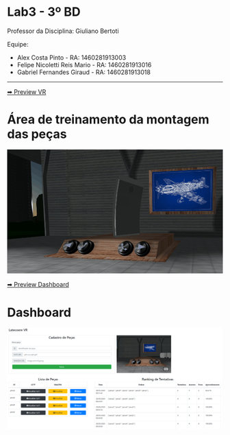 # Lab3 - 3º BD

Professor da Disciplina: Giuliano Bertoti 

Equipe:
- Alex Costa Pinto - RA: 1460281913003
- Felipe Nicoletti Reis Mario - RA: 1460281913016
- Gabriel Fernandes Giraud - RA: 1460281913018

<hr>
<a href="https://latecoerevr.glitch.me/"> ➡ Preview VR</a>

# Área de treinamento da montagem das peças
![Guia para montagem de peça](gifs/guia.gif)

<a href="https://latecoerevr.glitch.me/dashboard/index.html"> ➡ Preview Dashboard</a>

# Dashboard
![Dashboard](gifs/dashboard.png)
